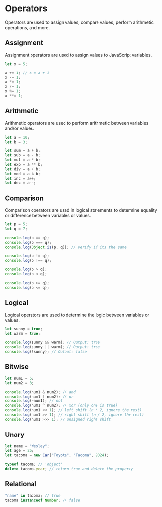 # Operators

Operators are used to assign values, compare values, perform arithmetic operations, and more.

## Assignment

Assignment operators are used to assign values to JavaScript variables.

```js
let x = 5;

x += 1; // x = x + 1
x -= 1;
x *= 1;
x /= 1;
x %= 1;
x **= 1;
```

## Arithmetic

Arithmetic operators are used to perform arithmetic between variables and/or values.

```js
let a = 10;
let b = 3;

let sum = a + b;
let sub = a - b;
let mul = a * b;
let exp = a ** b;
let div = a / b;
let mod = a % b;
let inc = a++;
let dec = a--;
```

## Comparison

Comparison operators are used in logical statements to determine equality or difference between variables or values.

```js
let p = 5;
let q = 7;

console.log(p == q);
console.log(p === q);
console.log(Object.is(p, q)); // verify if its the same

console.log(p != q);
console.log(p !== q);

console.log(p > q);
console.log(p < q);

console.log(p >= q);
console.log(p <= q);
```

## Logical

Logical operators are used to determine the logic between variables or values.

```js
let sunny = true;
let warm = true;

console.log(sunny && warm); // Output: true
console.log(sunny || warm); // Output: true
console.log(!sunny); // Output: false
```

## Bitwise

```js
let num1 = 5;
let num2 = 3;

console.log(num1 & num2); // and
console.log(num1 | num2); // or
console.log(~num1); // not
console.log(num1 ^ num2); // xor (only one is true)
console.log(num1 << 1); // left shift (n * 2, ignore the rest)
console.log(num1 >> 1); // right shift (n / 2, ignore the rest)
console.log(num1 >>> 1); // unsigned right shift
```

## Unary

```js
let name = "Wesley";
let age = 25;
let tacoma = new Car("Toyota", "Tacoma", 2024);

typeof tacoma; // 'object'
delete tacoma.year; // return true and delete the property
```

## Relational

```js
"name" in tacoma; // true
tacoma instanceof Number; // false
```
